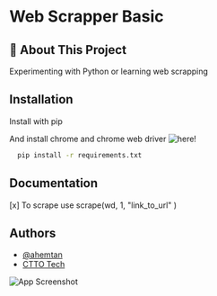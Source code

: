 # Web Scrapper Basic
## 🚀 About This Project
Experimenting with Python or learning web scrapping


## Installation

Install with pip

And install chrome and chrome web driver
![here!](https://chromedriver.chromium.org/downloads)

```bash
  pip install -r requirements.txt

```
    
## Documentation
[x] To scrape use scrape(wd, 1, "link_to_url" ) 


## Authors
- [@ahemtan](https://www.github.com/ahemtan)
- [CTTO Tech](https://www.youtube.com/@TechWithTim)


![App Screenshot](https://media.tenor.com/nBDDUnOctDEAAAAd/hecker.gif)

